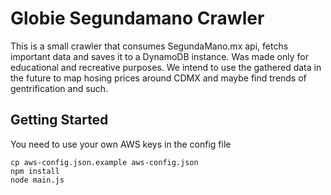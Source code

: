 # Globie Segundamano Crawler

This is a small crawler that consumes SegundaMano.mx api, fetchs important data and saves it to a DynamoDB instance. Was made only for educational and recreative purposes. We intend to use the gathered data in the future to map hosing prices around CDMX and maybe find trends of gentrification and such.

## Getting Started

You need to use your own AWS keys in the config file
```
cp aws-config.json.example aws-config.json
npm install
node main.js
```

